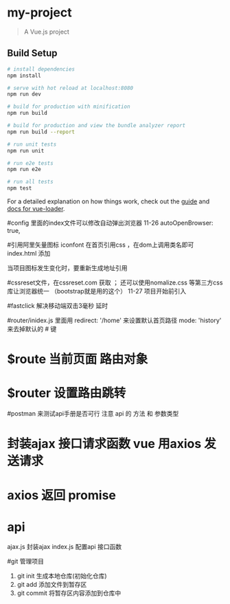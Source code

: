 # my-project

> A Vue.js project

## Build Setup

``` bash
# install dependencies
npm install

# serve with hot reload at localhost:8080
npm run dev

# build for production with minification
npm run build

# build for production and view the bundle analyzer report
npm run build --report

# run unit tests
npm run unit

# run e2e tests
npm run e2e

# run all tests
npm test
```

For a detailed explanation on how things work, check out the [guide](http://vuejs-templates.github.io/webpack/) and [docs for vue-loader](http://vuejs.github.io/vue-loader).



#config 里面的index文件可以修改自动弹出浏览器  11-26
autoOpenBrowser: true,

#引用阿里矢量图标 iconfont  在首页引用css ，在dom上调用类名即可
index.html  添加
<link rel="stylesheet" href="http://at.alicdn.com/t/font_2232287_1iplx2a8093.css"></link>
当项目图标发生变化时，要重新生成地址引用

#cssreset文件，在cssreset.com 获取  ； 还可以使用nomalize.css 等第三方css库让浏览器统一  （bootstrap就是用的这个） 11-27
项目开始前引入

#fastclick 解决移动端双击3毫秒 延时

#router/inidex.js 里面用
redirect: '/home' 来设置默认首页路径
mode: 'history' 来去掉默认的 # 键

# $route 当前页面 路由对象
# $router 设置路由跳转

#postman  来测试api手册是否可行
注意 api 的  方法 和 参数类型


# 封装ajax 接口请求函数 vue 用axios 发送请求
# axios 返回 promise

# api
ajax.js  封装ajax
index.js  配置api 接口函数

#git 管理项目
1. git init  生成本地仓库(初始化仓库) 
2. git add   添加文件到暂存区
3. git commit  将暂存区内容添加到仓库中
